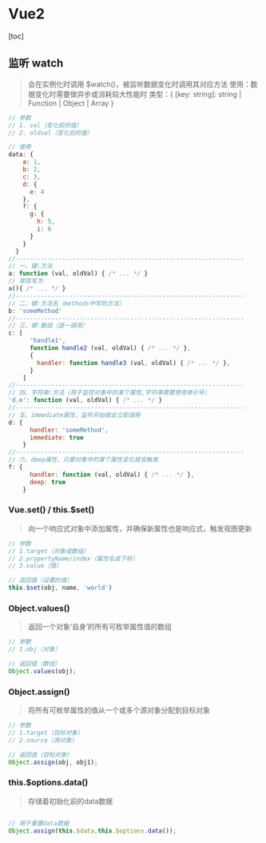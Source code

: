 # Vue2

[toc]

## 监听 watch
>  会在实例化时调用 $watch()，被监听数据变化时调用其对应方法
> 使用：数据变化时需要做异步或消耗较大性能时
> 类型：{ [key: string]: string | Function | Object | Array }
```js
// 参数
// 1. val（变化前的值）
// 2. oldval（变化后的值）

// 使用
data: {
    a: 1,
    b: 2,
    c: 3,
    d: {
      e: 4
    },
    f: {
      g: {
        h: 5,
        i: 6
      }
    }
  }
//----------------------------------------------------------------
// 一、键:方法
a: function (val, oldVal) { /* ... */ }
// 常简写为
a(){ /* ... */ }
//----------------------------------------------------------------
// 二、键:方法名（methods中写的方法）
b: 'someMethod'
//----------------------------------------------------------------
// 三、键:数组（逐一调用）
c: [
      'handle1',
      function handle2 (val, oldVal) { /* ... */ },
      {
        handler: function handle3 (val, oldVal) { /* ... */ },
      }
    ]
//----------------------------------------------------------------
// 四、字符串:方法（用于监控对象中的某个属性,字符串需要使用单引号）
'd.e': function (val, oldVal) { /* ... */ }
//----------------------------------------------------------------
// 五、immediate属性，监听开始就会立即调用
d: {
      handler: 'someMethod',
      immediate: true
    }
//----------------------------------------------------------------
// 六、deep属性，只要对象中的某个属性变化就会触发
f: {
      handler: function (val, oldVal) { /* ... */ },
      deep: true
    }
```
### Vue.set() / this.$set()
> 向一个响应式对象中添加属性，并确保新属性也是响应式，触发视图更新

```js
// 参数
// 1.target（对象或数组）
// 2.propertyName/index（属性名或下标）
// 3.value（值）

// 返回值（设置的值）
this.$set(obj, name, 'world')
```

### Object.values()
> 返回一个对象‘自身’的所有可枚举属性值的数组

```js
// 参数
// 1.obj（对象）

// 返回值（数组）
Object.values(obj);
```

### Object.assign()
> 将所有可枚举属性的值从一个或多个源对象分配到目标对象

```js
// 参数
// 1.target（目标对象）
// 2.source（源对象）

// 返回值（目标对象）
Object.assign(obj, obj1);
```

### this.$options.data()
> 存储着初始化前的data数据
```js

// 用于重置data数据
Object.assign(this.$data,this.$options.data()); 
```

